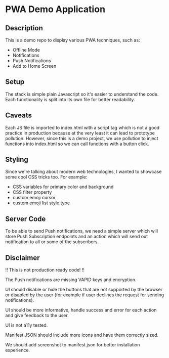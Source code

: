 # PWA Demo Application

## Description

This is a demo repo to display various PWA techniques, such as:

- Offline Mode
- Notifications
- Push Notifications
- Add to Home Screen

## Setup

The stack is simple plain Javascript so it's easier to understand the code.
Each functionality is split into its own file for better readability.

## Caveats

Each JS file is imported to index.html with a script tag which is not a good
practice in production because at the very least it can lead to prototype
pollution. However, since this is a demo project, we use pollution to inject
functions into index.html so we can call functions with a button click.

## Styling

Since we're talking about modern web technologies, I wanted to showcase some
cool CSS tricks too. For example:

- CSS variables for primary color and background
- CSS filter property
- custom emoji cursor
- custom emoji list style type

## Server Code

To be able to send Push notifications, we need a simple server which will store
Push Subscription endpoints and an action which will send out notification to
all or some of the subscribers.

## Disclaimer

‼️ This is not production ready code! ‼️

The Push notifications are missing VAPID keys and encryption.

UI should disable or hide the buttons that are not supported by the browser or
disabled by the user (for example if user declines the request for sending
notifications).

UI should be more informative, handle success and error for each action and give
feedback to the user.

UI is not a11y tested.

Manifest JSON should include more icons and have them correctly sized.

We should add screenshot to manifest.json for better installation experience.
